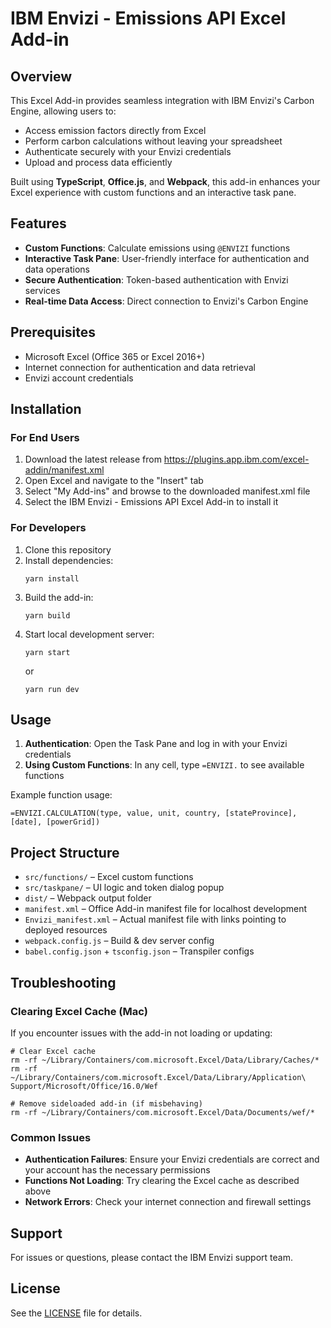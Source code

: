 # IBM Envizi - Emissions API Excel Add-in

## Overview

This Excel Add-in provides seamless integration with IBM Envizi's Carbon Engine, allowing users to:

- Access emission factors directly from Excel
- Perform carbon calculations without leaving your spreadsheet
- Authenticate securely with your Envizi credentials
- Upload and process data efficiently

Built using **TypeScript**, **Office.js**, and **Webpack**, this add-in enhances your Excel experience with custom functions and an interactive task pane.

## Features

- **Custom Functions**: Calculate emissions using `@ENVIZI` functions
- **Interactive Task Pane**: User-friendly interface for authentication and data operations
- **Secure Authentication**: Token-based authentication with Envizi services
- **Real-time Data Access**: Direct connection to Envizi's Carbon Engine

## Prerequisites

- Microsoft Excel (Office 365 or Excel 2016+)
- Internet connection for authentication and data retrieval
- Envizi account credentials

## Installation

### For End Users

1. Download the latest release from https://plugins.app.ibm.com/excel-addin/manifest.xml
2. Open Excel and navigate to the "Insert" tab
3. Select "My Add-ins" and browse to the downloaded manifest.xml file
4. Select the IBM Envizi - Emissions API Excel Add-in to install it

### For Developers

1. Clone this repository
2. Install dependencies:
   ```
   yarn install
   ```
3. Build the add-in:
   ```
   yarn build
   ```
4. Start local development server:
   ```
   yarn start
   ```
   or
   ```
   yarn run dev
   ```



## Usage

1. **Authentication**: Open the Task Pane and log in with your Envizi credentials
2. **Using Custom Functions**: In any cell, type `=ENVIZI.` to see available functions

Example function usage:
```
=ENVIZI.CALCULATION(type, value, unit, country, [stateProvince], [date], [powerGrid])
```

## Project Structure

- `src/functions/` – Excel custom functions 
- `src/taskpane/` – UI logic and token dialog popup
- `dist/` – Webpack output folder 
- `manifest.xml` – Office Add-in manifest file for localhost development
- `Envizi_manifest.xml` – Actual manifest file with links pointing to deployed resources
- `webpack.config.js` – Build & dev server config
- `babel.config.json` + `tsconfig.json` – Transpiler configs

## Troubleshooting

### Clearing Excel Cache (Mac)

If you encounter issues with the add-in not loading or updating:

```
# Clear Excel cache
rm -rf ~/Library/Containers/com.microsoft.Excel/Data/Library/Caches/*
rm -rf ~/Library/Containers/com.microsoft.Excel/Data/Library/Application\ Support/Microsoft/Office/16.0/Wef

# Remove sideloaded add-in (if misbehaving)
rm -rf ~/Library/Containers/com.microsoft.Excel/Data/Documents/wef/*
```

### Common Issues

- **Authentication Failures**: Ensure your Envizi credentials are correct and your account has the necessary permissions
- **Functions Not Loading**: Try clearing the Excel cache as described above
- **Network Errors**: Check your internet connection and firewall settings

## Support

For issues or questions, please contact the IBM Envizi support team.

## License

See the [LICENSE](LICENSE) file for details.
